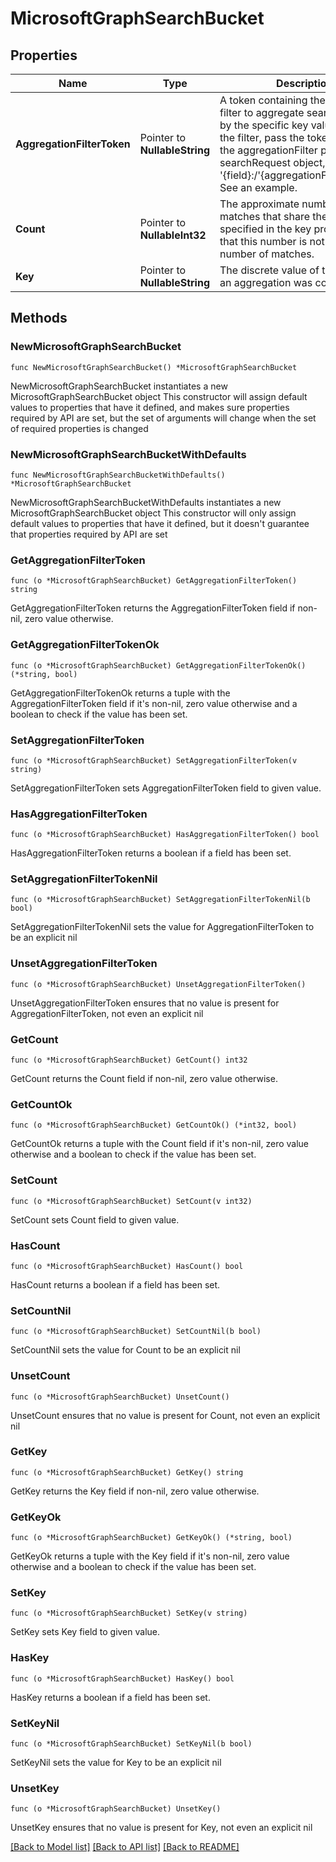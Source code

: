 # MicrosoftGraphSearchBucket

## Properties

Name | Type | Description | Notes
------------ | ------------- | ------------- | -------------
**AggregationFilterToken** | Pointer to **NullableString** | A token containing the encoded filter to aggregate search matches by the specific key value. To use the filter, pass the token as part of the aggregationFilter property in a searchRequest object, in the format &#39;{field}:/&#39;{aggregationFilterToken}/&#39;&#39;. See an example. | [optional] 
**Count** | Pointer to **NullableInt32** | The approximate number of search matches that share the same value specified in the key property. Note that this number is not the exact number of matches. | [optional] 
**Key** | Pointer to **NullableString** | The discrete value of the field that an aggregation was computed on. | [optional] 

## Methods

### NewMicrosoftGraphSearchBucket

`func NewMicrosoftGraphSearchBucket() *MicrosoftGraphSearchBucket`

NewMicrosoftGraphSearchBucket instantiates a new MicrosoftGraphSearchBucket object
This constructor will assign default values to properties that have it defined,
and makes sure properties required by API are set, but the set of arguments
will change when the set of required properties is changed

### NewMicrosoftGraphSearchBucketWithDefaults

`func NewMicrosoftGraphSearchBucketWithDefaults() *MicrosoftGraphSearchBucket`

NewMicrosoftGraphSearchBucketWithDefaults instantiates a new MicrosoftGraphSearchBucket object
This constructor will only assign default values to properties that have it defined,
but it doesn't guarantee that properties required by API are set

### GetAggregationFilterToken

`func (o *MicrosoftGraphSearchBucket) GetAggregationFilterToken() string`

GetAggregationFilterToken returns the AggregationFilterToken field if non-nil, zero value otherwise.

### GetAggregationFilterTokenOk

`func (o *MicrosoftGraphSearchBucket) GetAggregationFilterTokenOk() (*string, bool)`

GetAggregationFilterTokenOk returns a tuple with the AggregationFilterToken field if it's non-nil, zero value otherwise
and a boolean to check if the value has been set.

### SetAggregationFilterToken

`func (o *MicrosoftGraphSearchBucket) SetAggregationFilterToken(v string)`

SetAggregationFilterToken sets AggregationFilterToken field to given value.

### HasAggregationFilterToken

`func (o *MicrosoftGraphSearchBucket) HasAggregationFilterToken() bool`

HasAggregationFilterToken returns a boolean if a field has been set.

### SetAggregationFilterTokenNil

`func (o *MicrosoftGraphSearchBucket) SetAggregationFilterTokenNil(b bool)`

 SetAggregationFilterTokenNil sets the value for AggregationFilterToken to be an explicit nil

### UnsetAggregationFilterToken
`func (o *MicrosoftGraphSearchBucket) UnsetAggregationFilterToken()`

UnsetAggregationFilterToken ensures that no value is present for AggregationFilterToken, not even an explicit nil
### GetCount

`func (o *MicrosoftGraphSearchBucket) GetCount() int32`

GetCount returns the Count field if non-nil, zero value otherwise.

### GetCountOk

`func (o *MicrosoftGraphSearchBucket) GetCountOk() (*int32, bool)`

GetCountOk returns a tuple with the Count field if it's non-nil, zero value otherwise
and a boolean to check if the value has been set.

### SetCount

`func (o *MicrosoftGraphSearchBucket) SetCount(v int32)`

SetCount sets Count field to given value.

### HasCount

`func (o *MicrosoftGraphSearchBucket) HasCount() bool`

HasCount returns a boolean if a field has been set.

### SetCountNil

`func (o *MicrosoftGraphSearchBucket) SetCountNil(b bool)`

 SetCountNil sets the value for Count to be an explicit nil

### UnsetCount
`func (o *MicrosoftGraphSearchBucket) UnsetCount()`

UnsetCount ensures that no value is present for Count, not even an explicit nil
### GetKey

`func (o *MicrosoftGraphSearchBucket) GetKey() string`

GetKey returns the Key field if non-nil, zero value otherwise.

### GetKeyOk

`func (o *MicrosoftGraphSearchBucket) GetKeyOk() (*string, bool)`

GetKeyOk returns a tuple with the Key field if it's non-nil, zero value otherwise
and a boolean to check if the value has been set.

### SetKey

`func (o *MicrosoftGraphSearchBucket) SetKey(v string)`

SetKey sets Key field to given value.

### HasKey

`func (o *MicrosoftGraphSearchBucket) HasKey() bool`

HasKey returns a boolean if a field has been set.

### SetKeyNil

`func (o *MicrosoftGraphSearchBucket) SetKeyNil(b bool)`

 SetKeyNil sets the value for Key to be an explicit nil

### UnsetKey
`func (o *MicrosoftGraphSearchBucket) UnsetKey()`

UnsetKey ensures that no value is present for Key, not even an explicit nil

[[Back to Model list]](../README.md#documentation-for-models) [[Back to API list]](../README.md#documentation-for-api-endpoints) [[Back to README]](../README.md)


